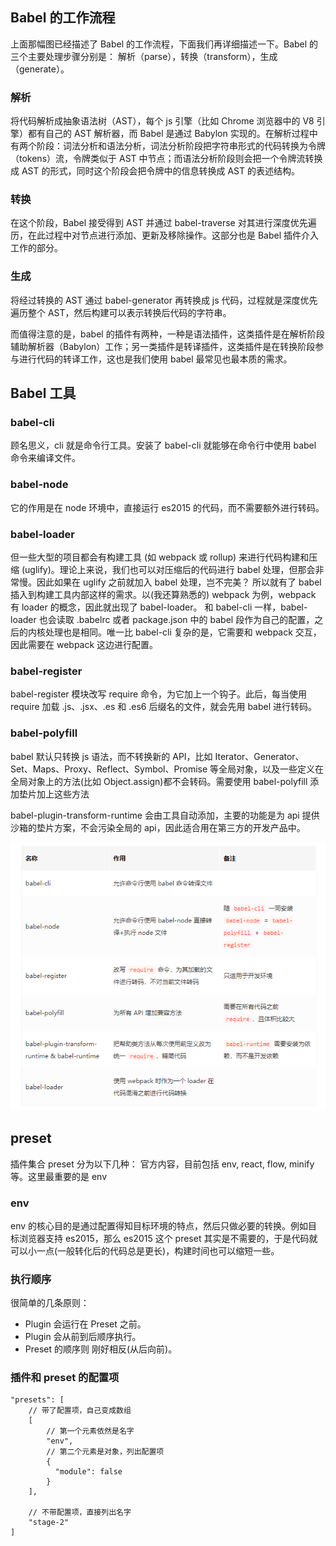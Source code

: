 ## Babel 的工作流程

上面那幅图已经描述了 Babel 的工作流程，下面我们再详细描述一下。Babel 的三个主要处理步骤分别是： 解析（parse），转换（transform），生成（generate）。

### 解析

将代码解析成抽象语法树（AST），每个 js 引擎（比如 Chrome 浏览器中的 V8 引擎）都有自己的 AST 解析器，而 Babel 是通过 Babylon 实现的。在解析过程中有两个阶段：词法分析和语法分析，词法分析阶段把字符串形式的代码转换为令牌（tokens）流，令牌类似于 AST 中节点；而语法分析阶段则会把一个令牌流转换成 AST 的形式，同时这个阶段会把令牌中的信息转换成 AST 的表述结构。

### 转换

在这个阶段，Babel 接受得到 AST 并通过 babel-traverse 对其进行深度优先遍历，在此过程中对节点进行添加、更新及移除操作。这部分也是 Babel 插件介入工作的部分。

### 生成

将经过转换的 AST 通过 babel-generator 再转换成 js 代码，过程就是深度优先遍历整个 AST，然后构建可以表示转换后代码的字符串。

而值得注意的是，babel 的插件有两种，一种是语法插件，这类插件是在解析阶段辅助解析器（Babylon）工作；另一类插件是转译插件，这类插件是在转换阶段参与进行代码的转译工作，这也是我们使用 babel 最常见也最本质的需求。

## Babel 工具

### babel-cli

顾名思义，cli 就是命令行工具。安装了 babel-cli 就能够在命令行中使用 babel 命令来编译文件。

### babel-node

它的作用是在 node 环境中，直接运行 es2015 的代码，而不需要额外进行转码。

### babel-loader

但一些大型的项目都会有构建工具 (如 webpack 或 rollup) 来进行代码构建和压缩 (uglify)。理论上来说，我们也可以对压缩后的代码进行 babel 处理，但那会非常慢。因此如果在 uglify 之前就加入 babel 处理，岂不完美？
所以就有了 babel 插入到构建工具内部这样的需求。以(我还算熟悉的) webpack 为例，webpack 有 loader 的概念，因此就出现了 babel-loader。
和 babel-cli 一样，babel-loader 也会读取 .babelrc 或者 package.json 中的 babel 段作为自己的配置，之后的内核处理也是相同。唯一比 babel-cli 复杂的是，它需要和 webpack 交互，因此需要在 webpack 这边进行配置。

### babel-register

babel-register 模块改写 require 命令，为它加上一个钩子。此后，每当使用 require 加载 .js、.jsx、.es 和 .es6 后缀名的文件，就会先用 babel 进行转码。

### babel-polyfill

babel 默认只转换 js 语法，而不转换新的 API，比如 Iterator、Generator、Set、Maps、Proxy、Reflect、Symbol、Promise 等全局对象，以及一些定义在全局对象上的方法(比如 Object.assign)都不会转码。需要使用 babel-polyfill 添加垫片加上这些方法

babel-plugin-transform-runtime 会由工具自动添加，主要的功能是为 api 提供沙箱的垫片方案，不会污染全局的 api，因此适合用在第三方的开发产品中。

<img src='./img/babel工具.png'>

## preset

插件集合
preset 分为以下几种：
官方内容，目前包括 env, react, flow, minify 等。这里最重要的是 env

### env

env 的核心目的是通过配置得知目标环境的特点，然后只做必要的转换。例如目标浏览器支持 es2015，那么 es2015 这个 preset 其实是不需要的，于是代码就可以小一点(一般转化后的代码总是更长)，构建时间也可以缩短一些。


### 执行顺序

很简单的几条原则：
- Plugin 会运行在 Preset 之前。
- Plugin 会从前到后顺序执行。
- Preset 的顺序则 刚好相反(从后向前)。

### 插件和 preset 的配置项

```
"presets": [
    // 带了配置项，自己变成数组
    [
        // 第一个元素依然是名字
        "env",
        // 第二个元素是对象，列出配置项
        {
          "module": false
        }
    ],

    // 不带配置项，直接列出名字
    "stage-2"
]

```

